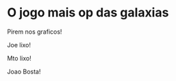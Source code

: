 <h1>O jogo mais op das galaxias</h1>
<p>Pirem nos graficos!</p>
<p>Joe lixo!</p>
<p>Mto lixo!</p>
<p>Joao Bosta!</p>
